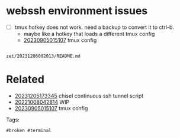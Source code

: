 # webssh environment issues

- [ ] tmux hotkey does not work. need a backup to convert it to ctrl-b.
  - maybe like a hotkey that loads a different tmux config
  - [20230905015107](/zet/20230905015107/README.md) tmux config

```
```

` zet/20231206002013/README.md `

# Related

- [20231205173345](/zet/20231205173345/README.md) chisel continuous ssh tunnel script
- [20221008042814](/zet/20221008042814/README.md) WIP
- [20230905015107](/zet/20230905015107/README.md) tmux config

Tags:

    #broken #terminal
